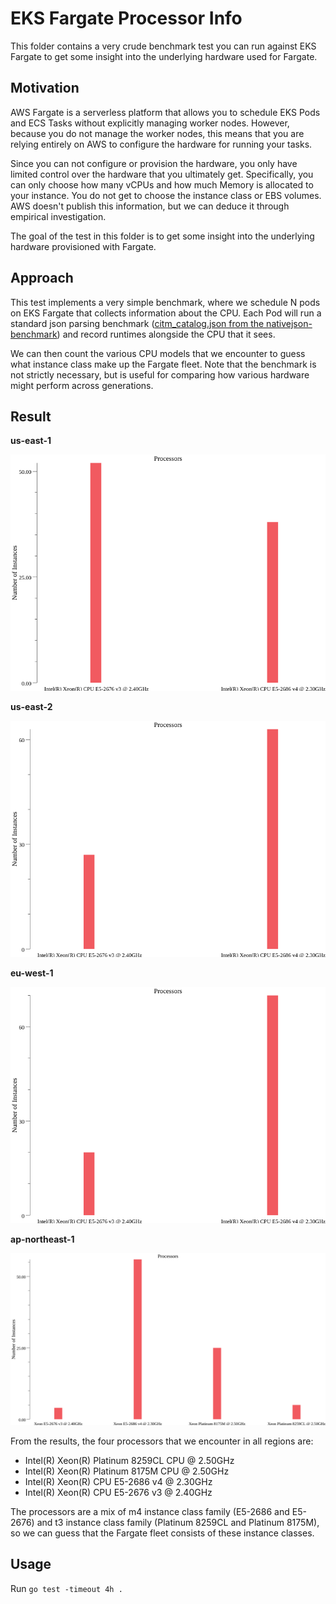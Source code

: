 # EKS Fargate Processor Info

This folder contains a very crude benchmark test you can run against EKS Fargate to get some insight into the underlying
hardware used for Fargate.


## Motivation

AWS Fargate is a serverless platform that allows you to schedule EKS Pods and ECS Tasks without explicitly managing
worker nodes. However, because you do not manage the worker nodes, this means that you are relying entirely on AWS to
configure the hardware for running your tasks.

Since you can not configure or provision the hardware, you only have limited control over the hardware that you
ultimately get. Specifically, you can only choose how many vCPUs and how much Memory is allocated to your instance. You
do not get to choose the instance class or EBS volumes. AWS doesn't publish this information, but we can deduce it
through empirical investigation.

The goal of the test in this folder is to get some insight into the underlying hardware provisioned with Fargate.


## Approach

This test implements a very simple benchmark, where we schedule N pods on EKS Fargate that collects information about
the CPU. Each Pod will run a standard json parsing benchmark ([citm_catalog.json from the
nativejson-benchmark](https://github.com/miloyip/nativejson-benchmark)) and record runtimes alongside the CPU that it
sees.

We can then count the various CPU models that we encounter to guess what instance class make up the Fargate fleet. Note
that the benchmark is not strictly necessary, but is useful for comparing how various hardware might perform across
generations.


## Result

**us-east-1**

![us-east-1 results](./charts/us-east-1/processors.png)


**us-east-2**

![us-east-2 results](./charts/us-east-2/processors.png)


**eu-west-1**

![eu-west-1 results](./charts/eu-west-1/processors.png)


**ap-northeast-1**

![ap-northeast-1 results](./charts/ap-northeast-1/processors.png)

From the results, the four processors that we encounter in all regions are:

- Intel(R) Xeon(R) Platinum 8259CL CPU @ 2.50GHz
- Intel(R) Xeon(R) Platinum 8175M CPU @ 2.50GHz
- Intel(R) Xeon(R) CPU E5-2686 v4 @ 2.30GHz
- Intel(R) Xeon(R) CPU E5-2676 v3 @ 2.40GHz

The processors are a mix of m4 instance class family (E5-2686 and E5-2676) and t3 instance class family (Platinum 8259CL
and Platinum 8175M), so we can guess that the Fargate fleet consists of these instance classes.


## Usage

Run `go test -timeout 4h .`

